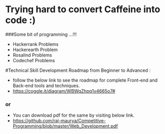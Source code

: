 Trying hard to convert Caffeine into code :)
=========================


###Some bit of programming ...!!!
 - Hackerrank Problems
 - Hackerearth Problem
 - Rosalind Problems
 - Codechef Problems



#Technical Skill Development Roadmap from Beginner to Advanced :
 - follow the below link to see the roadmap for complete Front-end and Back-end tools and techniques.
 - https://coggle.it/diagram/WBWqZhpq1v4665o7#

### or
 - You can download pdf for the same by visiting below link.
 - https://github.com/raj-maurya/Competitive-Programming/blob/master/Web_Development.pdf
